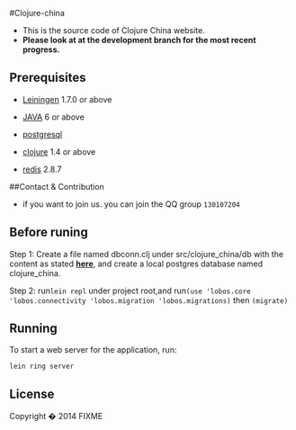 #Clojure-china

- This is the source code of Clojure China website.
- **Please look at at the development branch for the most recent progress.**

## Prerequisites

- [Leiningen][1] 1.7.0 or above

[1]: https://github.com/technomancy/leiningen

- [JAVA][2] 6 or above

[2]:http://www.oracle.com/technetwork/java/index.html

- [postgresql][3]

[3]: http://www.postgresql.org/

- [clojure][4] 1.4 or above
 
[4]:http://clojure.org/

- [redis][5] 2.8.7

[5]:http://redis.io/

##Contact & Contribution

- if you want to join us. you can join the QQ group `130107204`

## Before runing 

Step 1: Create a file named dbconn.clj under src/clojure_china/db with the content as stated **[here](https://github.com/paomian/clojure-china/tree/paomian/src/clojure_china/db)**, and create a local postgres database named clojure_china.

Step 2: run`lein repl` under project root,and run`(use 'lobos.core 'lobos.connectivity 'lobos.migration 'lobos.migrations)` then `(migrate)`

## Running

To start a web server for the application, run:

    lein ring server

## License

Copyright � 2014 FIXME
